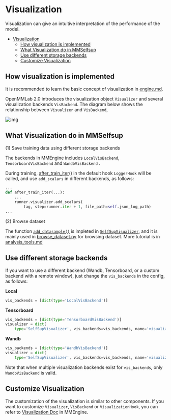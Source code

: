 # Visualization

Visualization can give an intuitive interpretation of the performance of the model.

<!-- TOC -->

- [Visualization](#visualization)
  - [How visualization is implemented](#how-visualization-is-implemented)
  - [What Visualization do in MMSelfsup](#what-visualization-do-in-mmselfsup)
  - [Use different storage backends](#use-different-storage-backends)
  - [Customize Visualization](#customize-visualization)

<!-- /TOC -->

## How visualization is implemented

It is recommended to learn the basic concept of visualization in [engine.md](https://github.com/open-mmlab/mmengine/blob/main/docs/zh_cn/design/visualization.md).

OpenMMLab 2.0 introduces the visualization object `Visualizer` and several visualization backends `VisBackend`. The diagram below shows the relationship between `Visualizer` and  `VisBackend`,

![img](https://user-images.githubusercontent.com/17425982/163327736-f7cb3b16-ef07-46bc-982a-3cc7495e6c82.png)

## What Visualization do in MMSelfsup

(1) Save training data using different storage backends

The backends in MMEngine includes `LocalVisBackend`, `TensorboardVisBackend` and `WandbVisBackend` .

During training,  [after_train_iter()](https://github.com/open-mmlab/mmengine/blob/main/mmengine/hooks/logger_hook.py#L150) in the default hook `LoggerHook` will be called, and use `add_scalars` in different backends, as follows:

```python
...
def after_train_iter(...):
    ...
    runner.visualizer.add_scalars(
        tag, step=runner.iter + 1, file_path=self.json_log_path)
...
```

(2) Browse dataset

The function [`add_datasample()`](https://github.com/open-mmlab/mmselfsup/blob/dev-1.x/mmselfsup/visualization/selfsup_visualizer.py#L151) is impleted in [`SelfSupVisualizer`](mmselfsup.visualization.SelfSupVisualizer), and it is mainly used in [browse_dataset.py](https://github.com/open-mmlab/mmselfsup/blob/dev-1.x/tools/analysis_tools/browse_dataset.py) for browsing dataset. More tutorial is in [analysis_tools.md](analysis_tools.md)

## Use different storage backends

If you want to use a different backend (Wandb, Tensorboard, or a custom backend with a remote window), just change the `vis_backends` in the config, as follows:

**Local**

```python
vis_backends = [dict(type='LocalVisBackend')]
```

**Tensorboard**

```python
vis_backends = [dict(type='TensorboardVisBackend')]
visualizer = dict(
    type='SelfSupVisualizer', vis_backends=vis_backends, name='visualizer')
```

**Wandb**

```python
vis_backends = [dict(type='WandbVisBackend')]
visualizer = dict(
    type='SelfSupVisualizer', vis_backends=vis_backends, name='visualizer')
```

Note that when multiple visualization backends exist for `vis_backends`, only `WandbVisBackend` is valid.

## Customize Visualization

The customization of the visualization is similar to other components. If you want to customize `Visualizer`, `VisBackend` or `VisualizationHook`, you can refer to [Visualization Doc](https://github.com/open-mmlab/mmengine/blob/main/docs/zh_cn/tutorials/visualization.md) in MMEngine.
